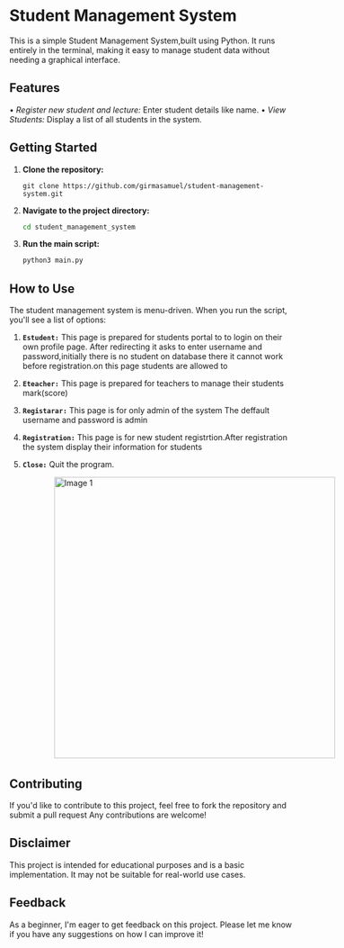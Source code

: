 # Student Management System

This is a simple Student Management System,built using Python. It runs entirely in the terminal, making it easy to manage student data without needing a graphical interface.

## Features

• *Register new student and lecture:*  Enter student details like name.
• *View Students:* Display a list of all students in the system.



## Getting Started

1. **Clone the repository:**
         
      ```git clone https://github.com/girmasamuel/student-management-system.git```

2. **Navigate to the project directory:**
   ```bash
   cd student_management_system
   
3. **Run the main script:**
    ```bash
    python3 main.py

## How to Use

The student management system is menu-driven. When you run the script, you'll see a list of options:

1. **```Estudent:```** This page is prepared for students portal to to login on their own profile page.
After redirecting it asks to enter username and password,initially there is no student on database there it cannot work before registration.on this page students are allowed to

2. **```Eteacher:```** This page is prepared for teachers to manage their students mark(score)

3. **```Registarar:```** This page is for only admin of the system
                  The deffault username and password is admin

4. **```Registration:```** This page is for new student registrtion.After registration the system display their information for students

5. **```Close:```** Quit the program.


  <div style="width: 500px;margin-left: 5rem;overflow-x: auto; white-space: nowrap;">
    <img src="Images/Screenshot 2024-08-01 3.43.30 PM.png" alt="Image 1" style="display: inline-block; width: 500px; margin-right: 20px;">
    <img src="Images/Screenshot 2024-08-01 3.44.10 PM.png" alt="Image 2" style="display: inline-block; width: 500px; margin-right: 10px;">
    <img src="Images/Screenshot 2024-08-01 3.23.22 PM.png" alt="Image 2" style="display: inline-block; width: 500px; margin-right: 10px;">
    <img src="Images/Screenshot 2024-08-01 3.24.57 PM.png" alt="Image 2" style="display: inline-block; width: 500px; margin-right: 10px;">
    <img src="Images/Screenshot 2024-08-01 3.25.48 PM.png" alt="Image 3" style="display: inline-block; width: 500px;">
  </div>


## Contributing

If you'd like to contribute to this project, feel free to fork the repository and submit a pull request Any contributions are welcome!

## Disclaimer

This project is intended for educational purposes and is a basic implementation. It may not be suitable for real-world use cases.

## Feedback

As a beginner, I'm eager to get feedback on this project. Please let me know if you have any suggestions on how I can improve it!

